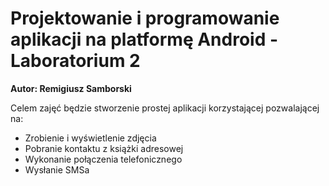 # Projektowanie i programowanie aplikacji na platformę Android - Laboratorium 2
**Autor: Remigiusz Samborski**

Celem zajęć będzie stworzenie prostej aplikacji korzystającej pozwalającej na:

* Zrobienie i wyświetlenie zdjęcia
* Pobranie kontaktu z książki adresowej
* Wykonanie połączenia telefonicznego
* Wysłanie SMSa

